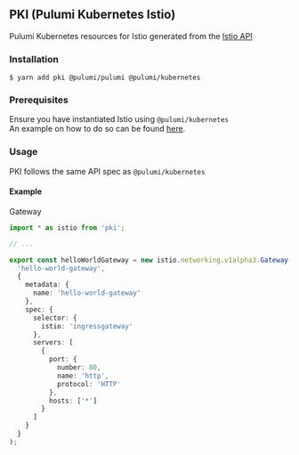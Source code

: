 ## PKI (Pulumi Kubernetes Istio)
Pulumi Kubernetes resources for Istio generated from the [Istio API](https://github.com/istio/istio-api)

<!--### Languages

|    | Language | Status | Runtime |
| -- | -------- | ------ | ------- |
| <img src="https://www.pulumi.com/assets/logos/tech/logo-ts.png" height=38 />     | [TypeScript](./sdk/nodejs/src) | WIP     | Node.js 8+  |
| <img src="https://www.pulumi.com/assets/logos/tech/logo-python.png" height=38 /> | [Python](./sdk/python/src)     | Stable  | Python 3.6+ |
| <img src="https://www.pulumi.com/assets/logos/tech/logo-golang.png" height=38 /> | [Go](./sdk/go/src)             | Preview | Go 1.x      |
-->
### Installation
```
$ yarn add pki @pulumi/pulumi @pulumi/kubernetes
```

### Prerequisites
Ensure you have instantiated Istio using `@pulumi/kubernetes`
<br />
An example on how to do so can be found [here](https://github.com/pulumi/pulumi-kubernetes/blob/master/tests/integration/istio/step1/istio.ts).

### Usage
PKI follows the same API spec as `@pulumi/kubernetes`

#### Example

Gateway
```ts
import * as istio from 'pki';

// ...

export const helloWorldGateway = new istio.networking.v1alpha3.Gateway(
  'hello-world-gateway',
  {
    metadata: {
      name: 'hello-world-gateway'
    },
    spec: {
      selector: {
        istio: 'ingressgateway'
      },
      servers: [
        {
          port: {
            number: 80,
            name: 'http',
            protocol: 'HTTP'
          },
          hosts: ['*']
        }
      ]
    }
  }
);
```
